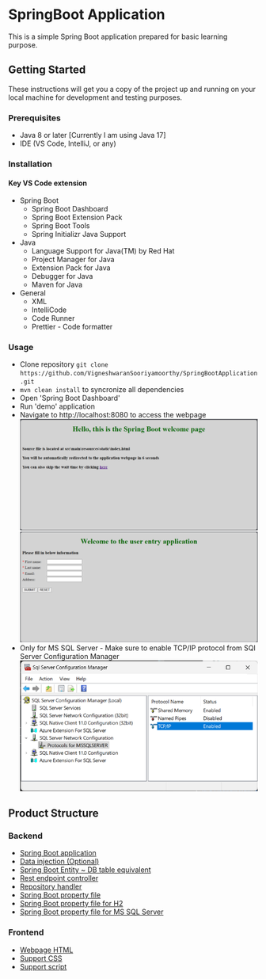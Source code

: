 # SpringBoot Application
This is a simple Spring Boot application prepared for basic learning purpose.

## Getting Started
These instructions will get you a copy of the project up and running on your local machine for development and testing purposes.

### Prerequisites
- Java 8 or later [Currently I am using Java 17]
- IDE (VS Code, IntelliJ, or any)

### Installation
#### Key VS Code extension
- Spring Boot
    - Spring Boot Dashboard
    - Spring Boot Extension Pack
    - Spring Boot Tools
    - Spring Initializr Java Support
- Java
    - Language Support for Java(TM) by Red Hat
    - Project Manager for Java
    - Extension Pack for Java
    - Debugger for Java
    - Maven for Java
- General
    - XML
    - IntelliCode
    - Code Runner
    - Prettier - Code formatter

### Usage
- Clone repository `git clone https://github.com/VigneshwaranSooriyamoorthy/SpringBootApplication.git`
- `mvn clean install` to syncronize all dependencies
- Open 'Spring Boot Dashboard'
- Run 'demo' application
- Navigate to http://localhost:8080 to access the webpage
![Welcome Page](./src/main/resources/static/Welcome%20Page.png)
![Application](./src/main/resources/static/Application%20Page.png)
- Only for MS SQL Server - Make sure to enable TCP/IP protocol from SQl Server Configuration Manager ![Application](./src/main/resources/static/SQL%20Server%20Configuration%20Manager.png)

## Product Structure
### Backend
- [Spring Boot application](./src/main/java/com/example/demo/DemoApplication.java)
- [Data injection (Optional)](./src/main/java/com/example/demo/LoadSampleData.java)
- [Spring Boot Entity ~ DB table equivalent](./src/main/java/com/example/demo/User.java)
- [Rest endpoint controller](./src/main/java/com/example/demo/UserController.java)
- [Repository handler](./src/main/java/com/example/demo/UserRepository.java)
- [Spring Boot property file](./src/main/resources/application.yaml)
- [Spring Boot property file for H2](./src/main/resources/application-h2.yaml)
- [Spring Boot property file for MS SQL Server](./src/main/resources/application-mssql.yaml)

### Frontend
- [Webpage HTML](./src/main/resources/static/webpage/demo.html)
- [Support CSS](./src/main/resources/static/webpage/css/demo.css)
- [Support script](./src/main/resources/static/webpage/js/post-user-info.js)
